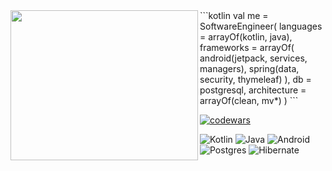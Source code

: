 

<!--
**camp888/camp888** is a ✨ _special_ ✨ repository because its `README.md` (this file) appears on your GitHub profile.

Here are some ideas to get you started:

- 🔭 I’m currently working on ...
- 🌱 I’m currently learning ...
- 👯 I’m looking to collaborate on ...
- 🤔 I’m looking for help with ...
- 💬 Ask me about ...
- 📫 How to reach me: ...
- 😄 Pronouns: ...
- ⚡ Fun fact: ...
-->
<img align="left" src="https://tenor.com/ru/view/patrick-star-dumb-duh-gif-13669009.gif" width="300" height="240" /> 
```kotlin
val me = SoftwareEngineer(
  languages = arrayOf(kotlin, java),
  frameworks = arrayOf(
     android(jetpack, services, managers),
     spring(data, security, thymeleaf)
  ),
  db = postgresql,
  architecture = arrayOf(clean, mv*)
)
```




[![codewars](https://www.codewars.com/users/camp888/badges/large)](https://www.codewars.com/users/camp888)  




![Kotlin](https://img.shields.io/badge/kotlin-%237F52FF.svg?style=for-the-badge&logo=kotlin&logoColor=white) ![Java](https://img.shields.io/badge/java-%23ED8B00.svg?style=for-the-badge&logo=openjdk&logoColor=white) ![Android](https://img.shields.io/badge/Android-3DDC84?style=for-the-badge&logo=android&logoColor=white) ![Postgres](https://img.shields.io/badge/postgres-%23316192.svg?style=for-the-badge&logo=postgresql&logoColor=white) ![Hibernate](https://img.shields.io/badge/Hibernate-59666C?style=for-the-badge&logo=Hibernate&logoColor=white)
